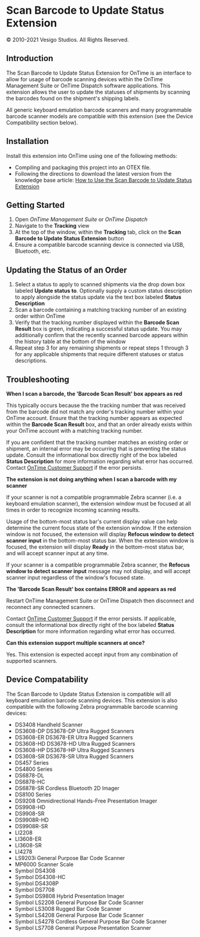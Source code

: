﻿# Scan Barcode to Update Status Extension
© 2010-2021 Vesigo Studios. All Rights Reserved.

## Introduction

The Scan Barcode to Update Status Extension for OnTime is an interface to allow for usage of barcode scanning devices within the OnTime Management Suite or OnTime Dispatch software applications. This extension allows the user to update the statuses of shipments by scanning the barcodes found on the shipment's shipping labels.

All generic keyboard emulation barcode scanners and many programmable barcode scanner models are compatible with this extension (see the Device Compatibility section below).

## Installation

Install this extension into OnTime using one of the following methods:
- Compiling and packaging this project into an OTEX file.
- Following the directions to download the latest version from the knowledge base article: [How to Use the Scan Barcode to Update Status Extension](https://www.ontime360.com/support/kb/a263/how-to-use-the-scan-barcode-to-update-status-extension.aspx)

## Getting Started

1. Open *OnTime Management Suite* or *OnTime Dispatch*
2. Navigate to the **Tracking** view
3. At the top of the window, within the **Tracking** tab, click on the **Scan Barcode to Update Status Extension** button
4. Ensure a compatible barcode scanning device is connected via USB, Bluetooth, etc.

## Updating the Status of an Order

1. Select a status to apply to scanned shipments via the drop down box labeled **Update status to**. Optionally supply a custom status description to apply alongside the status update via the text box labeled **Status Description**
2. Scan a barcode containing a matching tracking number of an existing order within OnTime
3. Verify that the tracking number displayed within the **Barcode Scan Result** box is green, indicating a successful status update. You may additionally confirm that the recently scanned barcode appears within the history table at the bottom of the window
4. Repeat step 3 for any remaining shipments or repeat steps 1 through 3 for any applicable shipments that require different statuses or status descriptions.

## Troubleshooting

**When I scan a barcode, the 'Barcode Scan Result' box appears as red**

This typically occurs because the the tracking number that was received from the barcode did not match any order's tracking number within your OnTime account. Ensure that the tracking number appears as expected within the **Barcode Scan Result** box, and that an order already exists within your OnTime account with a matching tracking number.

If you are confident that the tracking number matches an existing order or shipment, an internal error may be occurring that is preventing the status update. Consult the informational box directly right of the box labeled **Status Description** for more information regarding what error has occurred. Contact [OnTime Customer Support](https://www.ontime360.com/support.aspx) if the error persists.

**The extension is not doing anything when I scan a barcode with my scanner**

If your scanner is not a compatible programmable Zebra scanner (i.e. a keyboard emulation scanner), the extension window must be focused at all times in order to recognize incoming scanning results.

Usage of the bottom-most status bar's current display value can help determine the current focus state of the extension window. If the extension window is not focused, the extension will display **Refocus window to detect scanner input** in the bottom-most status bar. When the extension window is focused, the extension will display **Ready** in the bottom-most status bar, and will accept scanner input at any time.

If your scanner is a compatible programmable Zebra scanner, the **Refocus window to detect scanner input** message may not display, and will accept scanner input regardless of the window's focused state.

**The 'Barcode Scan Result' box contains ERROR and appears as red**

Restart OnTime Management Suite or OnTime Dispatch then disconnect and reconnect any connected scanners.

Contact [OnTime Customer Support](https://www.ontime360.com/support.aspx) if the error persists. If applicable, consult the informational box directly right of the box labeled **Status Description** for more information regarding what error has occurred.

**Can this extension support multiple scanners at once?**

Yes. This extension is expected accept input from any combination of supported scanners.

## Device Compatability

The Scan Barcode to Update Status Extension is compatible will all keyboard emulation barcode scanning devices. This extension is also compatible with the following Zebra programmable barcode scanning devices:

- DS3408 Handheld Scanner
- DS3608-DP DS3678-DP Ultra Rugged Scanners
- DS3608-ER DS3678-ER Ultra Rugged Scanners
- DS3608-HD DS3678-HD Ultra Rugged Scanners
- DS3608-HP DS3678-HP Ultra Rugged Scanners
- DS3608-SR DS3678-SR Ultra Rugged Scanners
- DS457 Series
- DS4800 Series
- DS6878-DL
- DS6878-HC
- DS6878-SR Cordless Bluetooth 2D Imager
- DS8100 Series
- DS9208 Omnidirectional Hands-Free Presentation Imager
- DS9908-HD
- DS9908-SR
- DS9908R-HD
- DS9908R-SR
- LI2208
- LI3608-ER
- LI3608-SR
- LI4278
- LS9203i General Purpose Bar Code Scanner
- MP6000 Scanner Scale
- Symbol DS4308
- Symbol DS4308-HC
- Symbol DS4308P
- Symbol DS7708
- Symbol DS9808 Hybrid Presentation Imager
- Symbol LS2208 General Purpose Bar Code Scanner
- Symbol LS3008 Rugged Bar Code Scanner
- Symbol LS4208 General Purpose Bar Code Scanner
- Symbol LS4278 Cordless General Purpose Bar Code Scanner
- Symbol LS7708 General Purpose Presentation Scanner